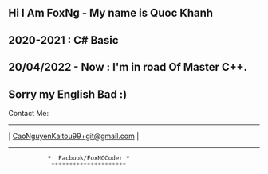 Hi I Am FoxNg - My name is Quoc Khanh
--------------------------------------
2020-2021 : C# Basic
--------------------------------------
20/04/2022 - Now : I'm in road Of Master C++.
 -------------
 Sorry my English Bad :)
 -------------
Contact Me:
   ___________________________________
  |  CaoNguyenKaitou99+git@gmail.com  |
   ***********************************
               *  Facbook/FoxNQCoder *
                *********************
